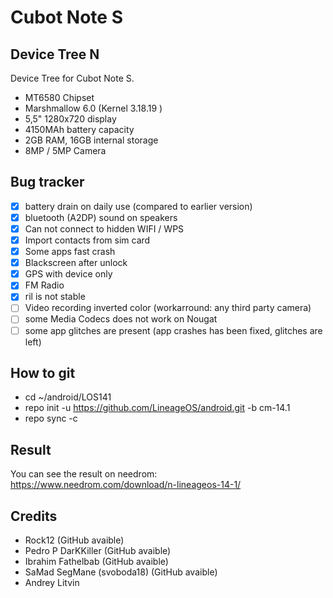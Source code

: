 Cubot Note S 
===========
Device Tree N
------------------

Device Tree for Cubot Note S.

- MT6580 Chipset
- Marshmallow 6.0 (Kernel 3.18.19 )
- 5,5" 1280x720 display
- 4150MAh battery capacity
- 2GB RAM, 16GB internal storage
- 8MP / 5MP Camera

Bug	tracker
---------------
- [x] battery drain on daily use (compared to earlier version)
- [x] bluetooth (A2DP) sound on speakers
- [x] Can not connect to hidden WIFI / WPS
- [x] Import contacts from sim card
- [x] Some apps fast crash
- [x] Blackscreen after unlock
- [x] GPS with device only
- [x] FM Radio
- [x] ril is not stable
- [ ] Video recording inverted color (workarround: any third party camera)
- [ ] some Media Codecs does not work on Nougat 
- [ ] some app glitches are present (app crashes has been fixed, glitches are left)

How to git
---------------
- cd ~/android/LOS141
- repo init -u https://github.com/LineageOS/android.git -b cm-14.1
- repo sync -c

Result
---------------
You can see the result on needrom:
https://www.needrom.com/download/n-lineageos-14-1/

Credits
---------------
- Rock12 (GitHub avaible)
- Pedro P DarKKiller (GitHub avaible)
- Ibrahim Fathelbab (GitHub avaible)
- SaMad SegMane (svoboda18) (GitHub avaible)
- Andrey Litvin
